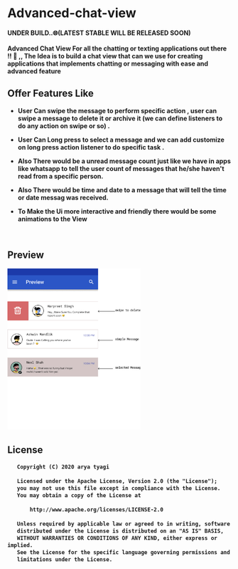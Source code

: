 # Advanced-chat-view
<b>UNDER BUILD..🌐(LATEST STABLE WILL BE RELEASED SOON)<br><br> 
Advanced Chat View For all the chatting or texting applications out there !! 🐸 ,, The Idea is to build a chat view that can we use for creating applications that implements chatting or messaging with ease and advanced feature

## Offer Features Like <br>
* User Can swipe the message to perform specific action , user can swipe a message to delete it 
      or archive it  (we can define listeners to do any action on swipe or so) .
      
* User Can Long press to select a message and we can add customize on 
      long press action listener to do specific task .
     
* Also There would be a unread message count just like we have in apps like whatsapp 
      to tell the user count of messages that he/she haven't read from a specific person.
      
* Also There would be time and date to a message that will tell the time or date messag was received.

* To Make the Ui more interactive and friendly there would be some animations to the View 
<br>

## Preview 
<img src="ChatView_Preview.jpg" width="300" />


## License 
```
   Copyright (C) 2020 arya tyagi

   Licensed under the Apache License, Version 2.0 (the "License");
   you may not use this file except in compliance with the License.
   You may obtain a copy of the License at

       http://www.apache.org/licenses/LICENSE-2.0

   Unless required by applicable law or agreed to in writing, software
   distributed under the License is distributed on an "AS IS" BASIS,
   WITHOUT WARRANTIES OR CONDITIONS OF ANY KIND, either express or implied.
   See the License for the specific language governing permissions and
   limitations under the License.
   ```
   
